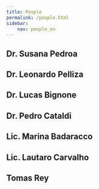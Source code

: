 ```yaml
---
title: People
permalink: /people.html
sidebar:
    nav: people_en
---
```


## Dr. Susana Pedroa

## Dr. Leonardo Pelliza

## Dr. Lucas Bignone

## Dr. Pedro Cataldi

## Lic. Marina Badaracco

## Lic. Lautaro Carvalho

##  Tomas Rey